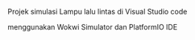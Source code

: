 Projek simulasi Lampu lalu lintas di Visual Studio code

menggunakan Wokwi Simulator dan PlatformIO IDE
